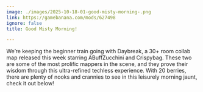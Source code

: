 ```yaml
---
image: ./images/2025-10-18-01-good-misty-morning-.png
link: https://gamebanana.com/mods/627498
ignore: false
title: Good Misty Morning!

---
```


We’re keeping the beginner train going with Daybreak, a 30+ room collab map released this week starring ABuffZucchini and Crispybag. These two are some of the most prolific mappers in the scene, and they prove their wisdom through this ultra-refined techless experience. With 20 berries, there are plenty of nooks and crannies to see in this leisurely morning jaunt, check it out below!